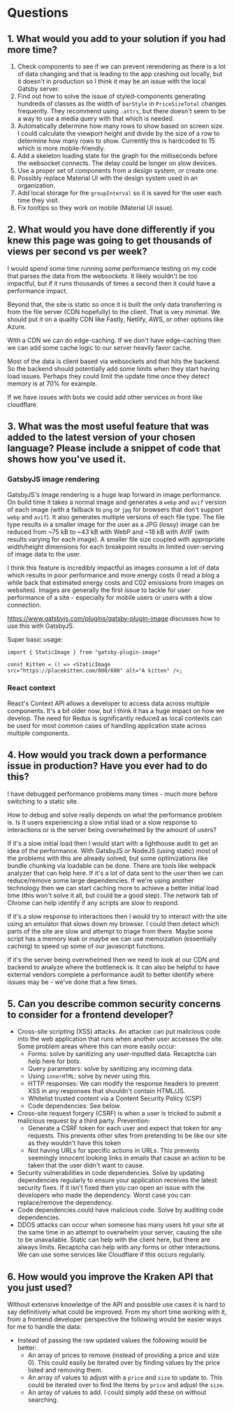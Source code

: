 # Questions

## 1. What would you add to your solution if you had more time?

1. Check components to see if we can prevent rerendering as there is a lot of data changing and that is leading to the app crashing out locally, but it doesn't in production so I think it may be an issue with the local Gatsby server.
2. Find out how to solve the issue of styled-components generating hundreds of classes as the width of `barStyle` in `PriceSizeTotal` changes frequently. They recommend using `.attrs`, but there doesn't seem to be a way to use a media query with that which is needed.
3. Automatically determine how many rows to show based on screen size. I could calculate the viewport height and divide by the size of a row to determine how many rows to show. Currently this is hardcoded to 15 which is more mobile-friendly.
4. Add a skeleton loading state for the graph for the milliseconds before the websocket connects. The delay could be longer on slow devices.
5. Use a proper set of components from a design system, or create one.
6. Possibly replace Material UI with the design system used in an organization.
7. Add local storage for the `groupInterval` so it is saved for the user each time they visit.
8. Fix tooltips so they work on mobile (Material UI issue).

## 2. What would you have done differently if you knew this page was going to get thousands of views per second vs per week?

I would spend some time running some performance testing on my code that parses the data from the websockets. It likely wouldn't be too impactful, but if it runs thousands of times a second then it could have a performance impact.

Beyond that, the site is static so once it is built the only data transferring is from the file server (CDN hopefully) to the client. That is very minimal. We should put it on a quality CDN like Fastly, Netlify, AWS, or other options like Azure.

With a CDN we can do edge-caching. If we don't have edge-caching then we can add some cache logic to our server heavily favor cache.

Most of the data is client based via websockets and that hits the backend. So the backend should potentially add some limits when they start having load issues. Perhaps they could limit the update time once they detect memory is at 70% for example.

If we have issues with bots we could add other services in front like cloudflare.

## 3. What was the most useful feature that was added to the latest version of your chosen language? Please include a snippet of code that shows how you've used it.

### GatsbyJS image rendering

GatsbyJS's image rendering is a huge leap forward in image performance. On build time it takes a normal image and generates a `webp` and `avif` version of each image (with a fallback to `png` or `jpg` for browsers that don't support `webp` and `avif`). It also generates multiple versions of each file type. The file type results in a smaller image for the user as a JPG (lossy) image can be reduced from ~75 kB to ~43 kB with WebP and ~18 kB with AVIF (with results varying for each image). A smaller file size coupled with appropriate width/height dimensions for each breakpoint results in limited over-serving of image data to the user.

I think this feature is incredibly impactful as images consume a lot of data which results in poor performance and more energy costs (I read a blog a while back that estimated energy costs and C02 emissions from images on websites). Images are generally the first issue to tackle for user performance of a site - especially for mobile users or users with a slow connection.

https://www.gatsbyjs.com/plugins/gatsby-plugin-image discusses how to use this with GatsbyJS.

Super basic usage:

```
import { StaticImage } from "gatsby-plugin-image"

const Kitten = () => <StaticImage src="https://placekitten.com/800/600" alt="A kitten" />;
```

### React context

React's Context API allows a developer to access data across multiple components. It's a bit older now, but I think it has a huge impact on how we develop. The need for Redux is significantly reduced as local contexts can be used for most common cases of handling application state across multiple components.

## 4. How would you track down a performance issue in production? Have you ever had to do this?

I have debugged performance problems many times - much more before switching to a static site.

How to debug and solve really depends on what the performance problem is. Is it users experiencing a slow initial load or a slow response to interactions or is the server being overwhelmed by the amount of users?

If it's a slow initial load then I would start with a lighthouse audit to get an idea of the performance. With GatsbyJS or NodeJS (using static) most of the problems with this are already solved, but some optimizations like bundle chunking via loadable can be done. There are tools like webpack analyzer that can help here. If it's a lot of data sent to the user then we can reduce/remove some large dependencies. If we're using another technology then we can start caching more to achieve a better initial load time (this won't solve it all, but could be a good step). The network tab of Chrome can help identify if any scripts are slow to respond.

If it's a slow response to interactions then I would try to interact with the site using an emulator that slows down my browser. I could then detect which parts of the site are slow and attempt to triage from there. Maybe some script has a memory leak or maybe we can use memoization (essentially caching) to speed up some of our javascript functions.

If it's the server being overwhelmed then we need to look at our CDN and backend to analyze where the bottleneck is. It can also be helpful to have external vendors complete a performance audit to better identify where issues may be - we've done that a few times.

## 5. Can you describe common security concerns to consider for a frontend developer?

- Cross-site scripting (XSS) attacks. An attacker can put malicious code into the web application that runs when another user accesses the site. Some problem areas where this can more easily occur:
  - Forms: solve by sanitizing any user-inputted data. Recaptcha can help here for bots.
  - Query parameters: solve by sanitizing any incoming data.
  - Using `innerHTML`: solve by never using this.
  - HTTP responses: We can modify the response headers to prevent XSS in any responses that shouldn't contain HTML/JS.
  - Whitelist trusted content via a Content Security Policy (CSP)
  - Code dependencies: See below.
- Cross-site request forgery (CSRF) is when a user is tricked to submit a malicious request by a third party. Prevention:
  - Generate a CSRF token for each user and expect that token for any requests. This prevents other sites from pretending to be like our site as they wouldn't have this token
  - Not having URLs for specific actions in URLs. This prevents seemingly innocent looking links in emails that cause an action to be taken that the user didn't want to cause.
- Security vulnerabilities in code dependencies. Solve by updating dependencies regularly to ensure your application receives the latest security fixes. If it isn't fixed then you can open an issue with the developers who made the dependency. Worst case you can replace/remove the dependency.
- Code dependencies could have malicious code. Solve by auditing code dependencies.
- DDOS attacks can occur when someone has many users hit your site at the same time in an attempt to overwhelm your server, causing the site to be unavailable. Static can help with the client here, but there are always limits. Recaptcha can help with any forms or other interactions. We can use some services like Cloudflare if this occurs regularly.

## 6. How would you improve the Kraken API that you just used?

Without extensive knowledge of the API and possible use cases it is hard to say definitively what could be improved. From my short time working with it, from a frontend developer perspective the following would be easier ways for me to handle the data:

- Instead of passing the raw updated values the following would be better:
  - An array of prices to remove (instead of providing a price and size 0). This could easily be iterated over by finding values by the price listed and removing them.
  - An array of values to adjust with a `price` and `size` to update to. This could be iterated over to find the items by `price` and adjust the `size`.
  - An array of values to add. I could simply add these on without searching.

